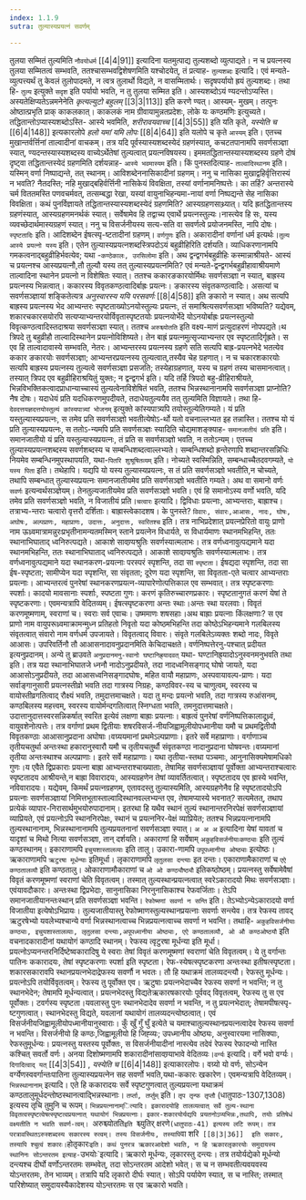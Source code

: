 ```yaml
---
index: 1.1.9
sutra: तुल्यास्यप्रयत्नं सवर्णम्

---
```

   तुलया सम्मितं तुल्यमिति `नौवयोधर्म`  [[4|4|91]]  इत्यादिना यतमुत्पाद्य तुल्यशब्दो व्युत्पाद्यते। न च प्रयत्नस्य तुलया सम्मितत्वं सम्भवति, ततश्चासम्भवद्विशेषणमिति यश्चोदयेत्, तं प्रत्याह- `तुल्यशब्दः` इत्यादि। एवं मन्यते-व्युत्पत्त्यर्थं तु केवलं तुलोपादमते, न त्वत्र तुलार्थो विद्यते, न वासम्मितार्थः। सदृषपर्यायो ह्रयं तुल्यशब्दः। तथा हि- `तुल्य` इत्युक्ते `सदृश` इति पर्यायो भवति, न तु तुलया सम्मित इति। आस्यशब्दोऽयं ण्यदन्तोऽप्यस्ति। अस्यतेक्षिप्यतेऽन्नमनेनेति _कृत्यल्युटो बहुलम्_ [[3|3|113]]  इति करणे ण्यत्। आस्यम्- मुखम्। तत्पुनः ओष्ठात्प्रभृति प्राक् काकलकात्। काकलकं नाम ग्रीवायामुन्नतप्रदेशः, लोके यः कण्ठमणिः इत्युच्यते। तद्धितान्तोऽप्यास्यशब्दोऽस्ति- आस्ये भवमिति, _शरीरावयवाच्च_ [[4|3|55]]  इति यति कृते, _यस्येति च_ [[6|4|148]]  इत्यकारलोपे _हलो यमां यमि लोपः_ [[8|4|64]]  इति यलोपे च कृते `आस्यम्` इति। एतच्च मुखान्तर्वर्त्तिनां ताल्वादीनां वाचकम्। तत्र यदि पूर्वस्यास्यशब्दस्येदं ग्रहणंस्यात्, कचटतपानामपि सवर्णसञ्ज्ञा स्यात्, ण्यदन्तस्यास्यशब्दस्य वाच्येऽर्थेतेषां तुल्यत्वात् प्रयत्नविषयस्य। इममतद्धितान्तस्यास्यशब्दस्य ग्रहणे दोषं दृष्ट्वा तद्धितान्तस्येदं ग्रहणमिति दर्शयन्नाह- `आस्ये भवमास्यम` इति। किं पुनस्तदित्याह- `ताल्वादिस्थानम` इति। यस्मिन् वर्णा निष्पाद्यन्ते, तत् स्थानम्। आविशब्देननासिकादीनां ग्रहणम्। ननु च नासिका मुखाद्वहिर्वृत्तिरास्यं न भवति? नैतदस्ति; नहि मुखाद्बहिर्वर्त्तिनी नासिकेयं विवक्षिता, तस्यां वर्णानामनिष्पत्तेः। का तर्हि? अन्तरास्ये चर्म विततमस्ति पणवचर्मवत्, तत्सम्बद्धा रेखा, यस्यां वायुनाभिहन्यमा-नायां वर्णा निष्पद्यन्ते सेह नासिका विवक्षिता। कथं पुनर्विज्ञायते तद्धितान्तस्यास्यशब्दस्येदं ग्रहणमिति? आस्यग्रहणसाथ्र्यात्। यदि ह्रतद्धितान्तस्य ग्रहणंस्यात्, आस्यग्रहणमनर्थकं स्यात्। सर्वेषामेव हि तद्वाच्य एवार्थे प्रयत्नस्तुल्यः।नास्त्येव हि सः, यस्य व्यवच्छेदार्थमास्यग्रहणं स्यात्। ननु च विसर्जनीयस्य सत्य-सति वा सवर्णत्वे प्रयोजनमस्ति, नापि दोषः।`स्पृष्टतादिः` इति। आदिशब्देन ईषत्स्पृ-ष्टतादीनां ग्रहणम्। `वर्णगुणः` इति। अकारादीनां वर्णानां धर्म इत्यर्थः।`तुल्य आस्ये प्रयत्नो यस्य` इति। एतेन तुल्यास्यप्रयत्नशब्दस्त्रिपदोऽयं बहुव्रीहिरिति दर्शयति। व्याधिकरणानामपि गमकत्वनाद्बहुव्रीहिर्भवत्येव; यथा -`कण्ठेकालः, उरसिलोमा` इति। अथ द्वन्द्वगर्भबहुव्रीहिः कस्मान्नाश्रीयते- आस्यं च प्रयत्नश्च आस्यप्रयत्नौ,तौ तुल्यौ यस्य तत् तुल्यास्यप्रयत्नमिति? एवं मन्यते-द्वन्द्वगर्भबहुव्रीहावाश्रीयमाणे ताल्वादिना स्थानेन प्रयत्नो न विशेषितः स्यात्। ततश्च ककारङकारयोर्मिथः सवर्णसञ्ज्ञा न स्यात्, बाह्रस्य प्रयत्नस्य भिन्नत्वात्। ककारस्य विवृतकण्ठत्वादिर्बाह्रः प्रयत्नः। ङकारस्य संवृतकण्ठत्वादिः। असत्यां च सवर्णसञ्ज्ञायां शङ्कितेत्यत्र _अनुस्वारस्य ययि परसवर्णः_ [[8|4|58]]  इति ङकारो न स्यात्। अथ सत्यपि बाह्रस्य प्रयत्नस्य भेद आभ्यन्तरः स्पृष्टताख्योऽनयोस्तुल्यः प्रयत्नः, तं समाश्रित्यसवर्णसञ्ज्ञा भविष्यति? यद्येवम्, शकारचकारसयोरपि सत्यप्याभ्यन्तरयोर्विवृतास्पृष्टतयोः प्रयत्नयोर्भेदे योऽनयोर्बाह्रः प्रयत्नस्तुल्यो विवृत्कण्ठत्वादिस्तदाश्रया सवर्णसञ्ज्ञा स्यात्। ततश्च `अरुश्च्योतति` इति वक्ष्य-माणं प्रत्युदाहरणं नोपपद्यते।थ त्रिपदे तु बहुव्रीहौ ताल्वादिस्थानेन प्रयत्नोविशिष्यते। तेन बाह्रं प्रयत्नमुत्सृज्याभ्यन्तर एव स्पृष्टतादिर्गृह्रते। स एव हि ताल्वादावास्ये सम्भवति, नेतरः। आभ्यन्तरस्य प्रयत्नस्य ग्रहणे सति सत्यपि बाह्र-प्रयत्नभेदे भतत्येव ककार ङकारयोः सवर्णसञ्ज्ञा; आभ्यन्तरप्रयत्नस्य तुल्यत्वात्,तस्यैव चेह ग्रहणात्। न च चकारशकारयोः सत्यपि बाह्रस्य प्रयत्नस्य तुल्यत्वे सवर्णसञ्ज्ञा प्रसजति; तस्येहाग्रहणात्, यस्य च ग्रहणं तस्य चासमानत्वात्। तस्यात् त्रिपद एव बहुव्रीहिराश्रयितुं युक्तः; न द्वन्द्वगर्भ इति। यदि तर्हि त्रिपदो बहु-व्रीहिराश्रीयते, भिन्नविभक्तिकत्वादप्राधान्याच्चास्यं तुल्यत्वेनाविशेषितं भवति, ततश्च भिन्नस्थानानामपि सवर्णसञ्ज्ञा प्राप्नोति? नैष दोषः। यदाधेयं प्रति यदधिकरणमुपदीयते, तदाधेयतुल्ययैव तत् तुल्यमिति विज्ञायते। तथा हि- `देवदत्तयज्ञदत्तयोस्तुल्यं कांस्यपात्र्यां भोजनम्` इत्युक्ते कांस्यपात्र्यपि तयोस्तुल्येतिगम्यते। यं प्रति यस्तुल्यास्यप्रयत्नः, स तमेव प्रति सवर्णसञ्ज्ञो भवतीत्येषोऽ-र्थो यतो वचनाल्लभ्यत इह तन्नास्ति। ततश्च यो यं प्रति तुल्यास्यप्रयत्नः, स ततोऽ-न्यमपि प्रति सवर्णसञ्ज्ञः स्यादिति चोद्यमाशङ्क्याह- `समानजातीयं प्रति` इति। समानजातीयो यं प्रति यस्तुल्यास्यप्रयत्नः, तं प्रति स सवर्णसञ्ज्ञो भवति, न ततोऽन्यम्। एतच्च तुल्यास्यप्रयत्नशब्दस्य सवर्णशब्दस्य च सम्बन्धिशब्दत्वाल्लभ्यते। सम्बन्धिशब्दो ह्रन्तेरणापि शब्दान्तरसन्निधिः नियमेव सम्बन्धिनमुपस्थापयति, यथा-`पितरि शुश्रूषितव्यम्` इति। नोच्यते स्वस्मिन्निति, सम्बन्धाच्चैतदवगम्यते, `यो यस्य पिता` इति। तथेहापि। यद्यपि यो यस्य तुल्यास्यप्रयत्नः, स तं प्रति सवर्णसञ्ज्ञो भवतीति,न चोच्यते, तथापि सम्बन्धात् तुल्यास्यप्रयत्नः समानजातीयमेव प्रति सवर्णसञ्ज्ञो भवतीति गम्यते। अथ वा समानो वर्णः `सवर्णः` इत्यन्वर्थसञ्ज्ञेयम्। तेनतुल्यजातीयमेव प्रति सवर्णसञ्ज्ञो भवति। एवं हि समानोऽस्य वर्णो भवति, यदि तमेव प्रति सवर्णसञ्ज्ञो भवति, न विजातीयं प्रति।`चत्वारः` इत्यादि। द्विविधाः प्रयत्नाः, आभ्यन्तराः, बाह्राश्च। तत्राभ्य-न्तराः चत्वारो वृत्तरौ दर्शिताः। बाह्रास्त्वेकादशष। के पुनस्ते? `विवारः, संवारः,आआसः, नादः, घोषः, अघोषः, अल्पप्राणः, महाप्राणः, उदात्तः, अनुदात्तः, स्वरितश्च` इति। तत्र नाभिप्रदेशात् प्रयत्नप्रेरितो वायुः प्राणो नाम ऊध्र्वमात्रामन्नुरःप्रभृतीनामन्यतमस्मिन् स्ताने प्रयत्नेन विधार्यते, स विधार्यमाणः स्थानमभिहन्ति, ततः स्थानाभिघाताद् ध्वनिरुत्पद्यते। आकाशे सावण्र्यश्रुतिः सवर्णस्यात्मलाभः। तत्र वर्णध्वनावुत्पद्यमाने यदा स्थानमभिहन्ति, ततः स्थानाभिघाताद् ध्वनिरुत्पद्यते। आकाशे सावण्र्यश्रुतिः सवर्णस्यात्मलाभः। तत्र वर्णध्वनावुत्पद्यमाने यदा स्थानकरण-प्रयत्नाः परस्परं स्पृशन्ति, तदा सा `स्पृष्टता`। ईषद्यदा स्पृशन्ति, तदा सा ईष-स्पृष्टता; सामीप्येन यदा स्पृशन्ति, सा संवृतता; दूरेण यदा स्पृशन्ति, सा विवृतता-एते चत्वार आभ्यन्तराः प्रयत्नाः। आभ्यन्तरत्वं पुनरेषां स्थानकरणप्रयत्न-व्यापारेणोत्पत्तिकाल एव सम्भवात्। तत्र स्पृष्टकरणाः स्पर्शाः। कादयो मावसानाः स्पर्शाः, स्पष्टता गुणः। करणं कृतिरुच्चारणप्रकारः। स्पृष्टतानुगतं करणं येषां ते स्पृष्टकरणाः। एवमन्यत्रापि वेदितव्यम्। ईषत्स्पृष्टकरणा अन्तः स्थाः।अन्तः स्था यरलवाः। विवृतं करणमूष्मणाम्, स्वराणां च। स्वराः सर्व एवाचः। उष्ममाणः शषसहाः।अथ बाह्राः प्रयत्नाः किंलक्षणाः? स एव प्राणो नाम वायुपरूध्र्वमाक्रामन्मुध्न प्रतिहतो निवृतो यदा कोष्ठमभिहन्ति तदा कोष्ठेऽभिहन्यमाने गलबिलस्य संवृतत्वात् संवारो नाम वर्णधर्म उपजायते। विवृतत्वाद् विवारः। संवृते गलबिलेऽव्यक्तः शब्दो नादः, विवृते आआसः। उपरिवर्तिनौ तौ आआसनादावनुप्रदानमिति केचिदाचक्षते। वर्णनिष्पत्तेरनु-पश्चात् प्रदीयत इत्यनुप्रदानम्। अन्ये तु ब्राउवते `अनुप्रदानमनु-स्वानो घष्टानिह्र्यादवत्` यथा- घण्टानिह्र्यादोऽनुस्वनमनुभवति तथा इति। तत्र यदा स्थानाभिघातजे ध्ननौ नादोऽनुप्रदीयते, तदा नादध्वनिसङ्गाद् घोषो जायते, यदा आआसोऽनुप्रदीयते, तदा आआसध्वनिसङ्गादघोषः, महित वायौ महाप्राणः, अस्पवायावल्प-प्राणः। यदा सर्वाङ्गानुसारी प्रयत्नस्तीव्रो भवति तदा गात्रस्य निग्रहः, कण्ठविवर-स्य च चाणुत्वम्, स्वरस्य च वायोस्तीव्रगतित्वाद् रौक्ष्यं भवति, तमुदात्तमाचक्षते। यदा तु मन्दः प्रयत्नो भवति, तदा गात्रस्य रुआंसनम्, कण्ठबिलस्य महत्त्वम्, स्वरस्य वायोर्मन्दगतित्वात् स्निग्धता भवति, तमनुदात्तमाचक्षते। उदात्तानुदात्तस्वरसन्निकर्षात् स्वरित इत्येवं लक्षणा बाह्राः प्रयत्नाः। बाह्रत्वं पुनरेषां वर्णनिष्पत्तिकालादूध्र्वं, वायुवशेनोत्पत्तेः। तत्र वर्गाणां प्रथम द्वितीयाः शषरविसर्ज-नीयजिह्वामूलीयोपध्मानीया यमौ च प्रथमद्वितीयौ विवृतकण्ठाः आआसानुप्रदाना अघोषाः।वग्र्ययमानां प्रथमेऽल्पप्राणाः। इतरे सर्वे महाप्राणाः। वर्गाणाञ्च तृतीयचतुर्था अन्तःस्था हकारानुस्वारौ यमौ च तृतीयचतुर्थौ संवृतकण्ठा नादानुप्रदाना घोषवन्तः।वग्र्यमानां तृतीया अन्तःस्थाश्च अल्पप्राणाः। इतरे सर्वे महाप्राणाः। यथा तृतीया-स्तथा पञ्चमाः, आनुनासिक्यमेषामधिको गुणः।य एवैते द्विप्रकाराः प्रयत्ना बाह्रा आभ्यन्तराश्चाख्याताः, तेषामिह सवर्णसञ्ज्ञायां पूर्वोक्ता आभ्यन्तराश्चत्वारः स्पृष्टतादय आश्रीयन्ते,न बाह्रा विवारादयः, आस्यग्रहणेन तेषां व्यावर्तितत्वात्। स्पृष्टतादय एव ह्रास्ये भवन्ति, नविवारादयः। यद्येवम्, किमर्थं प्रयत्नग्रहणम्, एतावदस्तु तुल्यास्यमिति, आस्यग्रहणेनैव हि स्पृष्टतादयोऽपि प्रयत्नाः सवर्णसञ्ज्ञायां निमित्तभूतास्ताल्वादिस्थानवल्लभ्यन्त एव, तेषामप्यास्ये भवनात्? सत्यमेतत्, तथाप प्रत्येकं व्यापार-निरासार्थमुभयोरुपादानाम्। इतरथा हि यथैव स्थानं तुल्यं स्थानान्तरनिरपेक्षं सवर्णसञ्ज्ञायां व्याप्रियते, एवं प्रयत्नोऽपि स्थाननिरपेक्षः, स्थानं च प्रयत्ननिर-पेक्षं व्याप्रियेत; ततश्च भिन्नप्रयत्नानामपि तुल्यस्थानानाम्, भिन्नस्थानानामपि तुल्यप्रयतनानां सवर्णसञ्ज्ञा स्यात्। `अ अ अ` इत्यादिना येषां यावतां च यादृशां च मिथो नित्या सवर्णसञ्ज्ञा, तान् दर्शयति। अकाराणां हि सर्वेषाम् `अकुहविसर्जनीयाःकण्ठ्याः` इति तुल्यं कण्ठस्थानम्। इकाराणामपि `इचुयशास्तालव्याः` इति तालु। उकारा-णामपि `उपूपध्मानीया ओष्ठ्याः` इत्योष्ठः। ऋकाराणामपि `ऋटुरषा मूर्धन्याः` इतिमूर्धा। लृकाराणामपि `लृतुलसा दन्त्याः` इत दन्तः। एकाराणामैकाराणां च `एऐ कण्ठतालव्यौ` इति कण्ठतालु। ओकाराणामौकाराणां च `ओ ओ कण्ठ्यौष्ठ्यौ` इतिकष्ठोष्ठम्। प्रयत्नस्तु सर्वेषामेवैषां विवृतं करणमूष्मणां स्वराणां चेति विवृतत्वम्। तस्मात् तुल्यस्थान्प्रयत्नत्वात् स्वरेऽकारादयो मिथः सवर्णसञ्ज्ञाः। एवंयावदौकारः। अन्तःस्था द्विप्रभेदाः, सानुनासिका निरनुनासिकाश्च रेफवर्जिताः। तेऽपि समानजातीयानन्तःस्थान् प्रति सवर्णसञ्ज्ञा भवन्ति। `रेफोष्मणां सवर्णा न सन्ति` इति। तेऽभ्योऽन्येऽकारादयो वर्णा विजातीया इत्येषोऽभिप्रायः। तुल्यजातीयास्तु रेफोष्माणस्तुल्यस्थानप्रयत्नाः सवर्णाः सन्त्येव। तत्र रेफस्य तावद् ऋटुरषेभ्यो यवलेभ्यश्चान्ये वर्णा भिन्नस्थानत्वाच्च भिन्नप्रयत्नत्वाच्च सवर्णा न भवन्ति। तथाहि- `अकुहविसर्जनीयाः कण्ठ्याः, इचुयशास्तालव्याः, लृतुलसा दन्त्याः,अपूपध्मानीया ओष्ठ्याः, एऐ कण्ठतालव्यौ, ओ औ कण्ठओष्ठयौ` इति वचनादकारादीनां यथायोगं कण्ठादि स्थानम्। रेफस्य त्वृटुरषा मूर्धन्या इति मूर्धा। प्रयत्नोऽप्यनन्तरनिर्दिष्टेष्वकारादिषु ये स्वराः तेषां विवृतं करणमूष्मणां स्वराणां चेति विवृतत्वम्। ये तु वर्गान्तः पातिनः ककारादयः, तेषां स्पृष्टकरणाः स्पर्शा इति स्पृष्टता। रेफ-स्येषत्स्पृष्टकरणा अन्तःस्था इतीषत्स्पृष्टता। शकारसकारावपि स्थानप्रयत्नभेदाद्रेफस्य सवर्णौ न भवतः। तौ हि यथाक्रमं तालव्यदन्त्यौ। रेफस्तु मूर्धन्यः। प्रयत्नोऽपि तयोर्विवृतत्वम्। रेफस्य तु पूर्वोक्त एव। ऋटुषाः प्रयत्नभेदाच्चैव रेफस्य सवर्णा न भवन्ति; न तु स्थानभेदेन; तेषामपि मूर्धन्यत्वात्। प्रयत्नभेदस्तु विद्यतेऋकारषकारयोः पूर्ववद् विवृतत्वम्, रेफस्य तु स एव पूर्वोक्तः। टवर्गस्य स्पृष्टता।यवलास्तु पुनः स्थानभेदादेव सवर्णा न भवन्ति, न तु प्रयत्नभेदात्; तेषामपीषत्स्पृ-ष्टगुणत्वात्। स्थानभेदस्तु विद्यते, यवलानां यथायोगं तालव्यदन्त्योष्ठत्वात्। एवं विसर्जनीयजिह्वामूलीयोपध्मानीयानुस्वाराः। कुँ खुँ गुँ घुँ इत्येते च यमाश्चातुल्यस्थानप्रयत्नत्वादेव रेफस्य सवर्णा न भवन्ति। विसर्जनीयो हि कण्ठः,जिह्वामूलीयो हि जिह्व्यः; उपध्मानीय ओष्ठ्यः, अनुस्वारयमा नासिक्याः, रेफस्तुमूर्धन्यः। प्रयत्नस्तु यस्तस्य पूर्वोक्तः, स विसर्जनीयादीनां नास्त्येव तदेवं रेफस्य रेफादन्यो नास्ति कश्चित् सवर्तो वर्णः। अनया दिशोष्मणामपि शकारादीनांसावण्र्याभावे वेदितव्यः।`वर्ग्यः` इत्यादि। वर्गे भवो वर्ग्यः। `दिगादित्वाद् यत्`  [[4|3|54]] , _यस्येति च_ [[6|4|148]]  इत्याकारलोपः। वग्र्यो यो वर्णः, सोऽन्येन वर्ग्येणस्ववर्गान्तःपातिना तुल्यास्यप्रयत्नेन सह सवर्णो भवति,यथा-ककारः खकारेण। एवमन्यत्रापि वेदितव्यम्। `भिन्नस्थानानाम्` इत्यादि। एते हि ककारादयः सर्वे स्पृष्टगुणत्वात् तुल्यप्रयत्ना यथाक्रमं कण्ठतालुमूर्धदन्तोष्ठस्थानत्वाद्भिन्नस्थानाः। `तर्प्ता, तर्प्तुम्` इति। `तृप तृन्फ तृप्तौ` (धातुपाठः-1307,1308) इत्यस्य तृचि तुमुनि च रूपम्। `भिन्नप्रयत्नानाम्ित्यादि। इकारादयोहि तालव्यत्वात् सर्वे तुल्य-स्थाना विवृतत्वस्पृष्टत्वेषत्स्पृष्टत्वप्रयत्नात् यथायोगं भिन्नप्रयत्नाः। इकार-शकारयोर्यद्यपि प्रयतनोऽप्यभिन्नः,तथापि, तयोः प्रतिषेधं वक्ष्यतीति न भवति सवर्ण-त्वम्। `अरुश्च्योतति`इति `श्च्युतिर् क्षरणे` (धातुपाठः-41) इत्यस्य लटि रूपम्। तत्र परत्रावस्थितऽरुस्शब्दस्य सकारस्य रुत्वम्। तस्य विसर्जनीयः, तस्यापि `वा शरि`  [[8|3|36]]  इति सकारः, तस्यापि श्चुत्वं शकारः। `होतृकारः` इति। कथं पुनरत्र ऋकारआदेशो भवति, न हि ऋकारलृकारयोः समुदायस्य स्थानिनः सोऽन्तरतम इत्याह- `उभयोः`इत्यादि। ऋकारो मूर्धन्यः, लृकारस्तु दन्त्यः। तत्र तयोर्यद्येको मूर्धन्यो दन्त्यश्च दीर्घो वर्णोऽन्तरतमः सम्भवेत्, तदा सोऽन्तरतम आदेशो भवेत्। स च न सम्भवतीत्यवयवस्य योऽन्तरतमः, तेन भाव्यम्। तत्रापि यदि लृकारो दीर्घः स्यात्। सोऽपि पर्यायेण स्यात्, स च नास्ति; तस्मात् पारिशेष्यात् समुदायस्यैकादेशस्य योऽन्तरतमः स एव ऋकारो भवति।